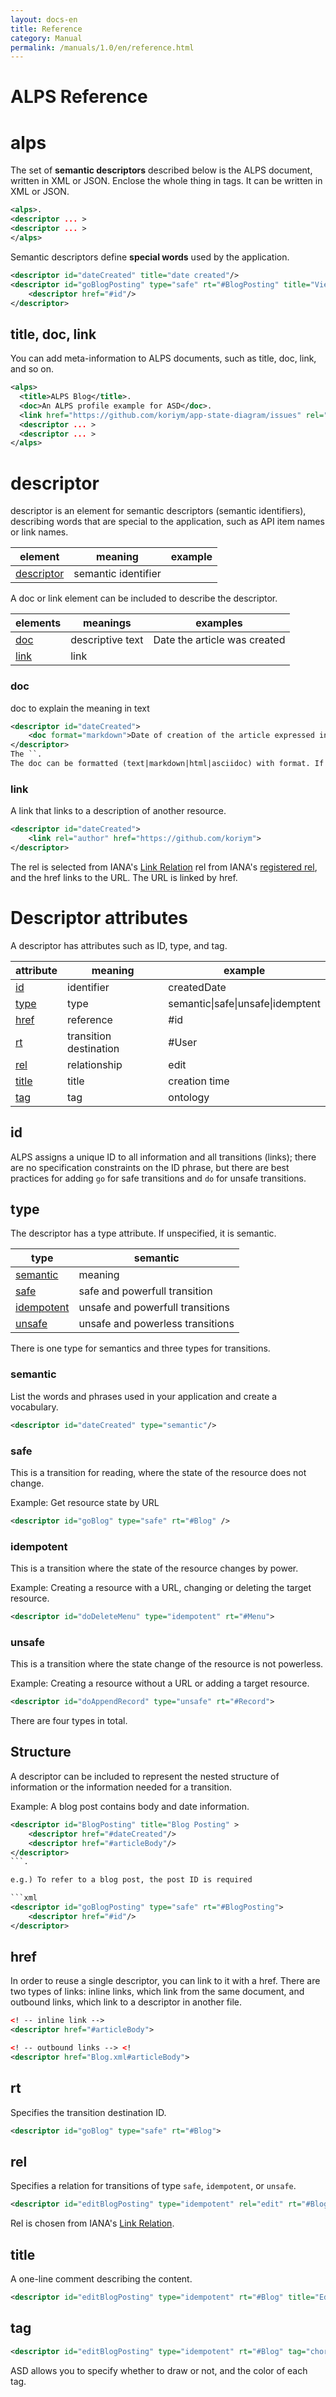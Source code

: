 ```yaml
---
layout: docs-en
title: Reference
category: Manual
permalink: /manuals/1.0/en/reference.html
---
```

# ALPS Reference

# alps

The set of **semantic descriptors** described below is the ALPS document, written in XML or JSON.
Enclose the whole thing in <alps> tags. It can be written in XML or JSON. 

```xml
<alps>.
<descriptor ... >
<descriptor ... >
</alps>
```

Semantic descriptors define **special words** used by the application.

```xml
<descriptor id="dateCreated" title="date created"/>
<descriptor id="goBlogPosting" type="safe" rt="#BlogPosting" title="View blog post">
    <descriptor href="#id"/>
</descriptor>
````

## title, doc, link

You can add meta-information to ALPS documents, such as title, doc, link, and so on.

```xml
<alps>
  <title>ALPS Blog</title>.
  <doc>An ALPS profile example for ASD</doc>.
  <link href="https://github.com/koriym/app-state-diagram/issues" rel="issue"/>
  <descriptor ... >
  <descriptor ... >
</alps>
````

# descriptor

descriptor is an element for semantic descriptors (semantic identifiers), describing words that are special to the application, such as API item names or link names.


| element | meaning | example |
| ---- | ---- | ---- |
| [descriptor](#descriptor) | semantic identifier | <descriptor id="dateCreated" /> |

A doc or link element can be included to describe the descriptor.

| elements | meanings | examples
| ---- | ---- | ---- |
| [doc](#doc) | descriptive text | <doc format="markdown">Date the article was created</doc> |
| [link](#link) | link | <link href="https://example.com/issues" rel="issue"/> |

### <a name="doc">doc</a>

doc to explain the meaning in text

```xml
<descriptor id="dateCreated">
    <doc format="markdown">Date of creation of the article expressed in ISO8601 format</doc>.
</descriptor>
The ``.
The doc can be formatted (text|markdown|html|asciidoc) with format. If not specified, text is used.
```

### <a name="link">link</a>

A link that links to a description of another resource.

```xml
<descriptor id="dateCreated">
    <link rel="author" href="https://github.com/koriym">
</descriptor>
```

The rel is selected from IANA's [Link Relation](https://www.iana.org/assignments/link-relations/link-relations.xhtml) rel from IANA's [registered rel](https://www.iana.org/assignments/link-relations/link-relations.xhtml), and the href links to the URL. The URL is linked by href.

# <a name="descriptor">Descriptor attributes</a>

A descriptor has attributes such as ID, type, and tag.


| attribute | meaning | example |
| ---- | ---- | ---- |
| [id](#id) | identifier | createdDate |
| [type](#type) | type | semantic\|safe\|unsafe\|idemptent |
| [href](#href) | reference | #id |
| [rt](#rt) | transition destination | #User |
| [rel](#rel) | relationship | edit | [title](#title)
| [title](#title) | title | creation time | [tag](#tag)
| [tag](#tag) | tag | ontology | [title](#title)

## <a name="id">id</a>

ALPS assigns a unique ID to all information and all transitions (links); there are no specification constraints on the ID phrase, but there are best practices for adding `go` for safe transitions and `do` for unsafe transitions.

## <a name="type">type</a>

The descriptor has a type attribute. If unspecified, it is semantic.

| type | semantic
| ---- | ---- | 
| [semantic](#semantic) | meaning
| [safe](#safe) | safe and powerfull transition
| [idempotent](#idempotent) | unsafe and powerfull transitions
| [unsafe](#unsafe) | unsafe and powerless transitions


There is one type for semantics and three types for transitions.

### <a name="semantic">semantic</a>

List the words and phrases used in your application and create a vocabulary.

```xml
<descriptor id="dateCreated" type="semantic"/>
```


### <a name="safe">safe</a>

This is a transition for reading, where the state of the resource does not change.

Example: Get resource state by URL

```xml
<descriptor id="goBlog" type="safe" rt="#Blog" />
```

### <a name="idempotent">idempotent</a>

This is a transition where the state of the resource changes by power.

Example: Creating a resource with a URL, changing or deleting the target resource.

```xml
<descriptor id="doDeleteMenu" type="idempotent" rt="#Menu">
```

### <a name="unsafe">unsafe</a>

This is a transition where the state change of the resource is not powerless.

Example: Creating a resource without a URL or adding a target resource.

```xml
<descriptor id="doAppendRecord" type="unsafe" rt="#Record">
````

There are four types in total.

## Structure

A descriptor can be included to represent the nested structure of information or the information needed for a transition.

Example: A blog post contains body and date information.

```xml
<descriptor id="BlogPosting" title="Blog Posting" >
    <descriptor href="#dateCreated"/>
    <descriptor href="#articleBody"/>
</descriptor>
```.

e.g.) To refer to a blog post, the post ID is required

```xml
<descriptor id="goBlogPosting" type="safe" rt="#BlogPosting">
    <descriptor href="#id"/>
</descriptor>
```

## <a name="href">href</a>

In order to reuse a single descriptor, you can link to it with a href. There are two types of links: inline links, which link from the same document, and outbound links, which link to a descriptor in another file.


```xml
<! -- inline link -->
<descriptor href="#articleBody">

<! -- outbound links --> <!
<descriptor href="Blog.xml#articleBody">

```

## <a name="rt">rt</a>

Specifies the transition destination ID.

```xml
<descriptor id="goBlog" type="safe" rt="#Blog">
```

## <a name="rel">rel</a>

Specifies a relation for transitions of type `safe`, `idempotent`, or `unsafe`.

```xml
<descriptor id="editBlogPosting" type="idempotent" rel="edit" rt="#Blog">
```
Rel is chosen from IANA's [Link Relation](https://www.iana.org/assignments/link-relations/link-relations.xhtml).

## <a name="title">title</a>

A one-line comment describing the content.

```xml
<descriptor id="editBlogPosting" type="idempotent" rt="#Blog" title="Edit Posting" />
```

## <a name="tag">tag</a>

```xml
<descriptor id="editBlogPosting" type="idempotent" rt="#Blog" tag="choreography" />
```

ASD allows you to specify whether to draw or not, and the color of each tag.
